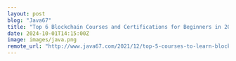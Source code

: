 ```yaml
---
layout: post
blog: "Java67"
title: "Top 6 Blockchain Courses and Certifications for Beginners in 2024 - Best of Lot"
date: 2024-10-01T14:15:00Z
image: images/java.png
remote_url: "http://www.java67.com/2021/12/top-5-courses-to-learn-blockchain.html"
---
```

